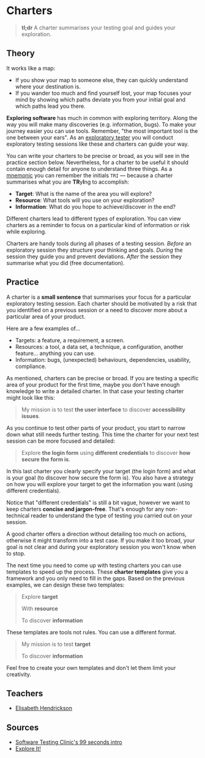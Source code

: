 # Charters

> **tl;dr** A charter summarises your testing goal and guides your exploration.

## Theory

It works like a map:

- If you show your map to someone else, they can quickly understand where your destination is.
- If you wander too much and find yourself lost, your map focuses your mind by showing which paths deviate you from your initial goal and which paths lead you there.

**Exploring software** has much in common with exploring territory. Along the way you will make many discoveries (e.g. information, bugs). To make your journey easier you can use tools. Remember, "the most important tool is the one between your ears". As an [exploratory tester](/roles/exploration-tester.md) you will conduct exploratory testing sessions like these and charters can guide your way.

You can write your charters to be precise or broad, as you will see in the practice section below. Nevertheless, for a charter to be useful it should contain enough detail for anyone to understand three things. As a [mnemonic](/tools/mnemonics.md) you can remember the initials `TRI` — because a charter summarises what you are **TR**y**I**ng to accomplish:

- **Target**: What is the name of the area you will explore?
- **Resource**: What tools will you use on your exploration?
- **Information**: What do you hope to achieve/discover in the end?

Different charters lead to different types of exploration. You can view charters as a reminder to focus on a particular kind of information or risk while exploring.

Charters are handy tools during all phases of a testing session. *Before* an exploratory session they structure your thinking and goals. *During* the session they guide you and prevent deviations. *After* the session they summarise what you did (free documentation).

## Practice

A charter is a **small sentence** that summarises your focus for a particular exploratory testing session. Each charter should be motivated by a risk that you identified on a previous session or a need to discover more about a particular area of your product.

Here are a few examples of...

- Targets: a feature, a requirement, a screen.
- Resources: a tool, a data set, a technique, a configuration, another feature… anything you can use.
- Information: bugs, (unexpected) behaviours, dependencies, usability, compliance.

As mentioned, charters can be precise or broad. If you are testing a specific area of your product for the first time, maybe you don't have enough knowledge to write a detailed charter. In that case your testing charter might look like this:

> My mission is to test **the user interface** to discover **accessibility issues**.

As you continue to test other parts of your product, you start to narrow down what still needs further testing. This time the charter for your next test session can be more focused and detailed:

> Explore **the login form** using **different credentials** to discover **how secure the form is**.

In this last charter you clearly specify your target (the login form) and what is your goal (to discover how secure the form is). You also have a strategy on how you will explore your target to get the information you want (using different credentials).

Notice that "different credentials" is still a bit vague, however we want to keep charters **concise and jargon-free**. That's enough for any non-technical reader to understand the type of testing you carried out on your session.

A good charter offers a direction without detailing too much on actions, otherwise it might transform into a test case. If you make it too broad, your goal is not clear and during your exploratory session you won't know when to stop.

The next time you need to come up with testing charters you can use templates to speed up the process. These **charter templates** give you a framework and you only need to fill in the gaps. Based on the previous examples, we can design these two templates:

> Explore **target**
>
> With **resource**
>
> To discover **information**

These templates are tools not rules. You can use a different format.

> My mission is to test **target**
>
> To discover **information**

Feel free to create your own templates and don't let them limit your creativity.

## Teachers

- [Elisabeth Hendrickson](https://twitter.com/testobsessed)

## Sources

- [Software Testing Clinic's 99 seconds intro](https://dojo.ministryoftesting.com/lessons/99-second-introduction-to-charters)
- [Explore It!](http://amzn.to/2zIjYFl)
